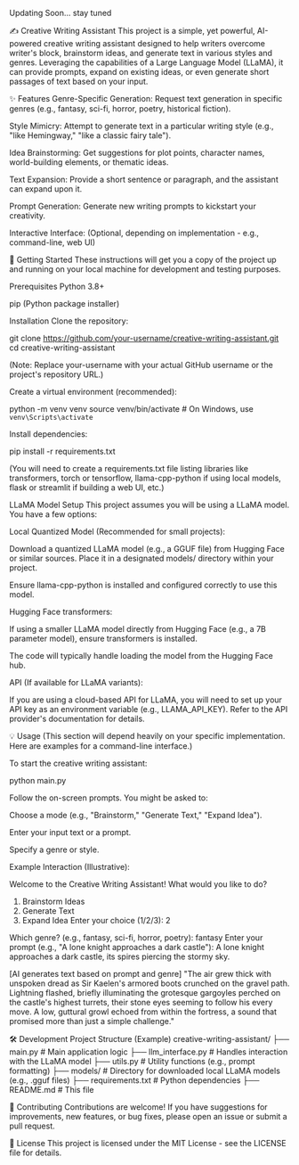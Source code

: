 Updating Soon... stay tuned

✍️ Creative Writing Assistant
This project is a simple, yet powerful, AI-powered creative writing assistant designed to help writers overcome writer's block, brainstorm ideas, and generate text in various styles and genres. Leveraging the capabilities of a Large Language Model (LLaMA), it can provide prompts, expand on existing ideas, or even generate short passages of text based on your input.

✨ Features
Genre-Specific Generation: Request text generation in specific genres (e.g., fantasy, sci-fi, horror, poetry, historical fiction).

Style Mimicry: Attempt to generate text in a particular writing style (e.g., "like Hemingway," "like a classic fairy tale").

Idea Brainstorming: Get suggestions for plot points, character names, world-building elements, or thematic ideas.

Text Expansion: Provide a short sentence or paragraph, and the assistant can expand upon it.

Prompt Generation: Generate new writing prompts to kickstart your creativity.

Interactive Interface: (Optional, depending on implementation - e.g., command-line, web UI)

🚀 Getting Started
These instructions will get you a copy of the project up and running on your local machine for development and testing purposes.

Prerequisites
Python 3.8+

pip (Python package installer)

Installation
Clone the repository:

git clone https://github.com/your-username/creative-writing-assistant.git
cd creative-writing-assistant

(Note: Replace your-username with your actual GitHub username or the project's repository URL.)

Create a virtual environment (recommended):

python -m venv venv
source venv/bin/activate  # On Windows, use `venv\Scripts\activate`

Install dependencies:

pip install -r requirements.txt

(You will need to create a requirements.txt file listing libraries like transformers, torch or tensorflow, llama-cpp-python if using local models, flask or streamlit if building a web UI, etc.)

LLaMA Model Setup
This project assumes you will be using a LLaMA model. You have a few options:

Local Quantized Model (Recommended for small projects):

Download a quantized LLaMA model (e.g., a GGUF file) from Hugging Face or similar sources. Place it in a designated models/ directory within your project.

Ensure llama-cpp-python is installed and configured correctly to use this model.

Hugging Face transformers:

If using a smaller LLaMA model directly from Hugging Face (e.g., a 7B parameter model), ensure transformers is installed.

The code will typically handle loading the model from the Hugging Face hub.

API (If available for LLaMA variants):

If you are using a cloud-based API for LLaMA, you will need to set up your API key as an environment variable (e.g., LLAMA_API_KEY). Refer to the API provider's documentation for details.

💡 Usage
(This section will depend heavily on your specific implementation. Here are examples for a command-line interface.)

To start the creative writing assistant:

python main.py

Follow the on-screen prompts. You might be asked to:

Choose a mode (e.g., "Brainstorm," "Generate Text," "Expand Idea").

Enter your input text or a prompt.

Specify a genre or style.

Example Interaction (Illustrative):

Welcome to the Creative Writing Assistant!
What would you like to do?
1. Brainstorm Ideas
2. Generate Text
3. Expand Idea
Enter your choice (1/2/3): 2

Which genre? (e.g., fantasy, sci-fi, horror, poetry): fantasy
Enter your prompt (e.g., "A lone knight approaches a dark castle"): A lone knight approaches a dark castle, its spires piercing the stormy sky.

[AI generates text based on prompt and genre]
"The air grew thick with unspoken dread as Sir Kaelen's armored boots crunched on the gravel path. Lightning flashed, briefly illuminating the grotesque gargoyles perched on the castle's highest turrets, their stone eyes seeming to follow his every move. A low, guttural growl echoed from within the fortress, a sound that promised more than just a simple challenge."

🛠️ Development
Project Structure (Example)
creative-writing-assistant/
├── main.py             # Main application logic
├── llm_interface.py    # Handles interaction with the LLaMA model
├── utils.py            # Utility functions (e.g., prompt formatting)
├── models/             # Directory for downloaded local LLaMA models (e.g., .gguf files)
├── requirements.txt    # Python dependencies
├── README.md           # This file

🤝 Contributing
Contributions are welcome! If you have suggestions for improvements, new features, or bug fixes, please open an issue or submit a pull request.

📄 License
This project is licensed under the MIT License - see the LICENSE file for details.
